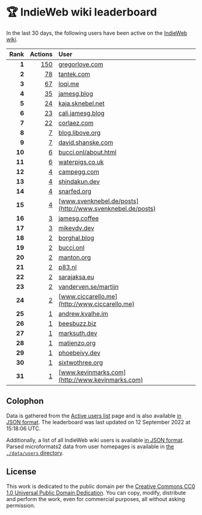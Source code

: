 # 🏆 IndieWeb wiki leaderboard

In the last 30 days, the following users have been active on the [IndieWeb wiki](https://indieweb.org).

| Rank | Actions | User |
|-----:|--------:|:-----|
| **1** | [150](https://indieweb.org/Special:Contributions/Gregorlove.com) | [gregorlove.com](http://gregorlove.com) |
| **2** | [78](https://indieweb.org/Special:Contributions/Tantek.com) | [tantek.com](http://tantek.com) |
| **3** | [67](https://indieweb.org/Special:Contributions/Loqi.me) | [loqi.me](http://loqi.me) |
| **4** | [35](https://indieweb.org/Special:Contributions/Jamesg.blog) | [jamesg.blog](http://jamesg.blog) |
| **5** | [24](https://indieweb.org/Special:Contributions/Kaja.sknebel.net) | [kaja.sknebel.net](http://kaja.sknebel.net) |
| **6** | [23](https://indieweb.org/Special:Contributions/Cali.jamesg.blog) | [cali.jamesg.blog](http://cali.jamesg.blog) |
| **7** | [22](https://indieweb.org/Special:Contributions/Corlaez.com) | [corlaez.com](http://corlaez.com) |
| **8** | [7](https://indieweb.org/Special:Contributions/Blog.libove.org) | [blog.libove.org](http://blog.libove.org) |
| **9** | [7](https://indieweb.org/Special:Contributions/David.shanske.com) | [david.shanske.com](http://david.shanske.com) |
| **10** | [6](https://indieweb.org/Special:Contributions/Bucci.onl_about.html) | [bucci.onl/about.html](http://bucci.onl/about.html) |
| **11** | [6](https://indieweb.org/Special:Contributions/Waterpigs.co.uk) | [waterpigs.co.uk](http://waterpigs.co.uk) |
| **12** | [4](https://indieweb.org/Special:Contributions/Campegg.com) | [campegg.com](http://campegg.com) |
| **13** | [4](https://indieweb.org/Special:Contributions/Shindakun.dev) | [shindakun.dev](http://shindakun.dev) |
| **14** | [4](https://indieweb.org/Special:Contributions/Snarfed.org) | [snarfed.org](http://snarfed.org) |
| **15** | [4](https://indieweb.org/Special:Contributions/Www.svenknebel.de_posts) | [www.svenknebel.de/posts](http://www.svenknebel.de/posts) |
| **16** | [3](https://indieweb.org/Special:Contributions/Jamesg.coffee) | [jamesg.coffee](http://jamesg.coffee) |
| **17** | [3](https://indieweb.org/Special:Contributions/Mikevdv.dev) | [mikevdv.dev](http://mikevdv.dev) |
| **18** | [2](https://indieweb.org/Special:Contributions/Borghal.blog) | [borghal.blog](http://borghal.blog) |
| **19** | [2](https://indieweb.org/Special:Contributions/Bucci.onl) | [bucci.onl](http://bucci.onl) |
| **20** | [2](https://indieweb.org/Special:Contributions/Manton.org) | [manton.org](http://manton.org) |
| **21** | [2](https://indieweb.org/Special:Contributions/P83.nl) | [p83.nl](http://p83.nl) |
| **22** | [2](https://indieweb.org/Special:Contributions/Sarajaksa.eu) | [sarajaksa.eu](http://sarajaksa.eu) |
| **23** | [2](https://indieweb.org/Special:Contributions/Vanderven.se_martijn) | [vanderven.se/martijn](http://vanderven.se/martijn) |
| **24** | [2](https://indieweb.org/Special:Contributions/Www.ciccarello.me) | [www.ciccarello.me](http://www.ciccarello.me) |
| **25** | [1](https://indieweb.org/Special:Contributions/Andrew.kvalhe.im) | [andrew.kvalhe.im](http://andrew.kvalhe.im) |
| **26** | [1](https://indieweb.org/Special:Contributions/Beesbuzz.biz) | [beesbuzz.biz](http://beesbuzz.biz) |
| **27** | [1](https://indieweb.org/Special:Contributions/Marksuth.dev) | [marksuth.dev](http://marksuth.dev) |
| **28** | [1](https://indieweb.org/Special:Contributions/Matienzo.org) | [matienzo.org](http://matienzo.org) |
| **29** | [1](https://indieweb.org/Special:Contributions/Phoebeivy.dev) | [phoebeivy.dev](http://phoebeivy.dev) |
| **30** | [1](https://indieweb.org/Special:Contributions/Sixtwothree.org) | [sixtwothree.org](http://sixtwothree.org) |
| **31** | [1](https://indieweb.org/Special:Contributions/Www.kevinmarks.com) | [www.kevinmarks.com](http://www.kevinmarks.com) |


## Colophon

Data is gathered from the [Active users list](https://indieweb.org/Special:ActiveUsers) page and is also available [in JSON format](https://github.com/jgarber623/indieweb-wiki-leaderboard/blob/main/data/leaderboard.json). The leaderboard was last updated on 12 September 2022 at 15:18:06 UTC.

Additionally, a list of all IndieWeb wiki users is available [in JSON format](https://github.com/jgarber623/indieweb-wiki-leaderboard/blob/main/data/users.json). Parsed microformats2 data from user homepages is available in [the `./data/users` directory](https://github.com/jgarber623/indieweb-wiki-leaderboard/blob/main/data/users).

## License

This work is dedicated to the public domain per the [Creative Commons CC0 1.0 Universal Public Domain Dedication](https://creativecommons.org/publicdomain/zero/1.0/). You can copy, modify, distribute and perform the work, even for commercial purposes, all without asking permission.
